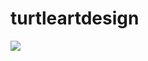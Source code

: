 # turtleartdesign
<img src="https://github.com/assassinlife2003/turtleartdesign/blob/master/Screen%20Shot%202017-11-01%20at%208.29.25%20PM.png">
